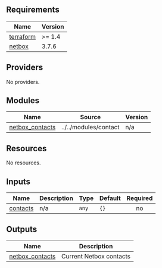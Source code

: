 <!-- BEGIN_TF_DOCS -->
## Requirements

| Name | Version |
|------|---------|
| <a name="requirement_terraform"></a> [terraform](#requirement\_terraform) | >= 1.4 |
| <a name="requirement_netbox"></a> [netbox](#requirement\_netbox) | 3.7.6 |

## Providers

No providers.

## Modules

| Name | Source | Version |
|------|--------|---------|
| <a name="module_netbox_contacts"></a> [netbox\_contacts](#module\_netbox\_contacts) | ../../modules/contact | n/a |

## Resources

No resources.

## Inputs

| Name | Description | Type | Default | Required |
|------|-------------|------|---------|:--------:|
| <a name="input_contacts"></a> [contacts](#input\_contacts) | n/a | `any` | `{}` | no |

## Outputs

| Name | Description |
|------|-------------|
| <a name="output_netbox_contacts"></a> [netbox\_contacts](#output\_netbox\_contacts) | Current Netbox contacts |
<!-- END_TF_DOCS -->
